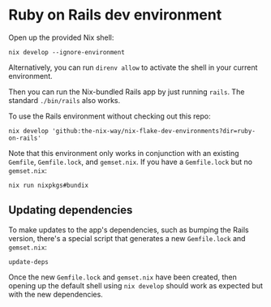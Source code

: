 # Ruby on Rails dev environment

Open up the provided Nix shell:

```shell
nix develop --ignore-environment
```

Alternatively, you can run `direnv allow` to activate the shell in your current environment.

Then you can run the Nix-bundled Rails app by just running `rails`. The standard `./bin/rails` also works.

To use the Rails environment without checking out this repo:

```shell
nix develop 'github:the-nix-way/nix-flake-dev-environments?dir=ruby-on-rails'
```

Note that this environment only works in conjunction with an existing `Gemfile`, `Gemfile.lock`, and `gemset.nix`. If you have a `Gemfile.lock` but no `gemset.nix`:

```shell
nix run nixpkgs#bundix
```

## Updating dependencies

To make updates to the app's dependencies, such as bumping the Rails version, there's a special script that generates a new `Gemfile.lock` and `gemset.nix`:

```shell
update-deps
```

Once the new `Gemfile.lock` and `gemset.nix` have been created, then opening up the default shell using `nix develop` should work as expected but with the new dependencies.

